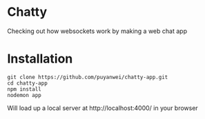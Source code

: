 # Chatty

Checking out how websockets work by making a web chat app

# Installation

```
git clone https://github.com/puyanwei/chatty-app.git
cd chatty-app
npm install
nodemon app
```

Will load up a local server at http://localhost:4000/ in your browser

